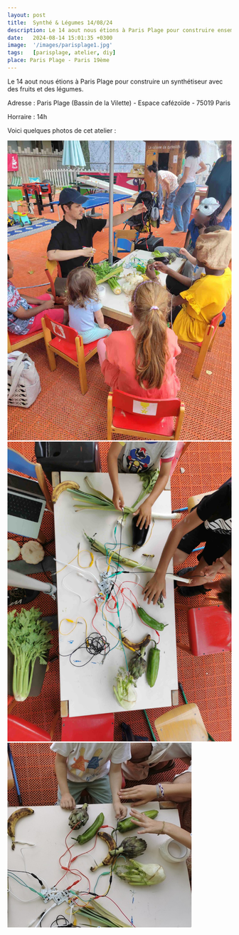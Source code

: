 ```yaml
---
layout: post
title:  Synthé & Légumes 14/08/24
description: Le 14 aout nous étions à Paris Plage pour construire ensemble un synthétiseur avec des fruits et des légumes.
date:   2024-08-14 15:01:35 +0300
image:  '/images/parisplage1.jpg'
tags:   [parisplage, atelier, diy]
place: Paris Plage - Paris 19ème
---
```


Le 14 aout nous étions à Paris Plage pour construire un synthétiseur avec des fruits et des légumes.

Adresse : Paris Plage (Bassin de la Vilette) - Espace cafézoïde - 75019 Paris

Horraire : 14h

Voici quelques photos de cet atelier :

<div class="gallery-box">
  <div class="gallery">
    <img src="/images/legume5.jpg" loading="lazy" alt="Project">
    <img src="/images/legume2.jpg" loading="lazy" alt="Project">
    <img src="/images/legume8.jpg" loading="lazy" alt="Project">
  </div>
</div>